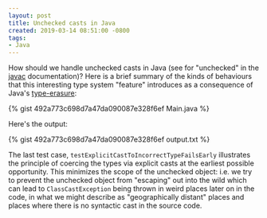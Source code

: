 ```yaml
---
layout: post
title: Unchecked casts in Java
created: 2019-03-14 08:51:00 -0800
tags:
- Java
---
```

How should we handle unchecked casts in Java (see for "unchecked" in the [javac][javac] documentation)? Here is a brief summary of the kinds of behaviours that this interesting type system "feature" introduces as a consequence of Java's [type-erasure][type-erasure]:

{% gist 492a773c698d7a47da090087e328f6ef Main.java %}

Here's the output:

{% gist 492a773c698d7a47da090087e328f6ef output.txt %}

The last test case, `testExplicitCastToIncorrectTypeFailsEarly` illustrates the principle of coercing the types via explicit casts at the earliest possible opportunity. This minimizes the scope of the unchecked object: i.e. we try to prevent the unchecked object from "escaping" out into the wild which can lead to `ClassCastException` being thrown in weird places later on in the code, in what we might describe as "geographically distant" places and places where there is no syntactic cast in the source code.

[javac]: https://docs.oracle.com/javase/7/docs/technotes/tools/windows/javac.html
[type-erasure]: https://docs.oracle.com/javase/tutorial/java/generics/erasure.html
